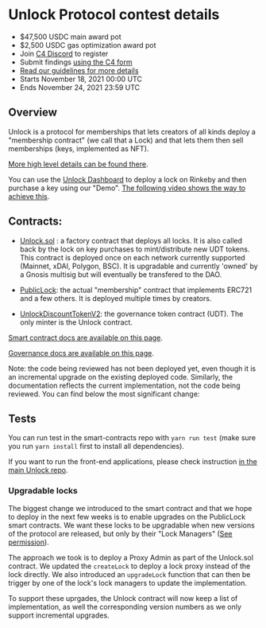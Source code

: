 # Unlock Protocol contest details
- $47,500 USDC main award pot
- $2,500 USDC gas optimization award pot
- Join [C4 Discord](https://discord.gg/code4rena) to register
- Submit findings [using the C4 form](https://code4rena.com/contests/2021-11-unlock-protocol-contest/submit)
- [Read our guidelines for more details](https://docs.code4rena.com/roles/wardens)
- Starts November 18, 2021 00:00 UTC
- Ends November 24, 2021 23:59 UTC

## Overview

Unlock is a protocol for memberships that lets creators of all kinds deploy a "membership contract" (we call that a Lock) and that lets them then sell memberships (keys, implemented as NFT).

[More high level details can be found there](https://docs.unlock-protocol.com/).

You can use the [Unlock Dashboard](https://app.unlock-protocol.com/dashboard) to deploy a lock on Rinkeby and then purchase a key using our "Demo". [The following video shows the way to achieve this](https://share.getcloudapp.com/4guPNlvW).

## Contracts:

* [Unlock.sol](https://github.com/unlock-protocol/unlock/blob/master/smart-contracts/contracts/Unlock.sol) : a factory contract that deploys all locks. It is also called back by the lock on key purchases to mint/distribute new UDT tokens. This contract is deployed once on each network currently supported (Mainnet, xDAI, Polygon, BSC). It is upgradable and currently 'owned' by a Gnosis multisig but will eventually be transfered to the DAO.

* [PublicLock](https://github.com/unlock-protocol/unlock/blob/master/smart-contracts/contracts/PublicLock.sol): the actual "membership" contract that implements ERC721 and a few others. It is deployed multiple times by creators.

* [UnlockDiscountTokenV2](https://github.com/unlock-protocol/unlock/blob/master/smart-contracts/contracts/UnlockDiscountTokenV2.sol): the governance token contract (UDT). The only minter is the Unlock contract.

[Smart contract docs are available on this page](https://docs.unlock-protocol.com/developers/smart-contracts).

[Governance docs are available on this page](https://docs.unlock-protocol.com/governance/the-unlock-token).

Note: the code being reviewed has not been deployed yet, even though it is an incremental upgrade on the existing deployed code. Similarly, the documentation reflects the current implementation, not the code being reviewed. You can find below the most significant change:

## Tests

You can run test in the smart-contracts repo with `yarn run test` (make sure you run `yarn install` first to install all dependencies).

If you want to run the front-end applications, please check instruction [in the main Unlock repo](https://github.com/unlock-protocol/unlock).

### Upgradable locks

The biggest change we introduced to the smart contract and that we hope to deploy in the next few weeks is to enable upgrades on the PublicLock smart contracts.
We want these locks to be upgradable when new versions of the protocol are released, but only by their "Lock Managers" ([See permission](https://docs.unlock-protocol.com/developers/smart-contracts/lock-api/access-control)).

The approach we took is to deploy a Proxy Admin as part of the Unlock.sol contract. We updated the `createLock` to deploy a lock proxy instead of the lock directly. We also introduced an `upgradeLock` function that can then be trigger by one of the lock's lock managers to update the implementation.

To support these uprgades, the Unlock contract will now keep a list of implementation, as well the corresponding version numbers as we only support incremental upgrades.

